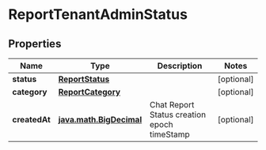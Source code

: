 
# ReportTenantAdminStatus

## Properties
Name | Type | Description | Notes
------------ | ------------- | ------------- | -------------
**status** | [**ReportStatus**](ReportStatus.md) |  |  [optional]
**category** | [**ReportCategory**](ReportCategory.md) |  |  [optional]
**createdAt** | [**java.math.BigDecimal**](java.math.BigDecimal.md) | Chat Report Status creation epoch timeStamp |  [optional]



